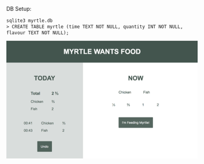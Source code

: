 DB Setup:

```
sqlite3 myrtle.db
> CREATE TABLE myrtle (time TEXT NOT NULL, quantity INT NOT NULL, flavour TEXT NOT NULL);
```
![Demo](https://raw.githubusercontent.com/kaymo/myrtles_feeding_station/master/demo_screenshot.png)
